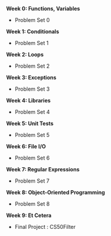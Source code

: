 **Week 0: Functions, Variables**
- Problem Set 0

**Week 1: Conditionals**
- Problem Set 1

**Week 2: Loops**
- Problem Set 2

**Week 3: Exceptions**
- Problem Set 3

**Week 4: Libraries**
- Problem Set 4

**Week 5: Unit Tests**
- Problem Set 5

**Week 6: File I/O**
- Problem Set 6

**Week 7: Regular Expressions**
- Problem Set 7

**Week 8: Object-Oriented Programming**
- Problem Set 8

**Week 9: Et Cetera**
- Final Project : CS50Filter

